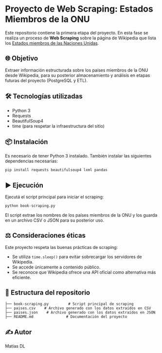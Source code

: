 
# Proyecto de Web Scraping: Estados Miembros de la ONU

Este repositorio contiene la primera etapa del proyecto. En esta fase se realiza un proceso de **Web Scraping** sobre la página de Wikipedia que lista los [Estados miembros de las Naciones Unidas](https://es.wikipedia.org/wiki/Estado_miembro_de_las_Naciones_Unidas).

## 🌐 Objetivo
Extraer información estructurada sobre los países miembros de la ONU desde Wikipedia, para su posterior almacenamiento y análisis en etapas futuras del proyecto (PostgreSQL y ETL).

## 🛠️ Tecnologías utilizadas
- Python 3
- Requests
- BeautifulSoup4
- time (para respetar la infraestructura del sitio)

## 📦 Instalación
Es necesario de tener Python 3 instalado. También instalar las siguientes dependencias necesarias:

```bash
pip install requests beautifulsoup4 lxml pandas
```

## ▶️ Ejecución
Ejecutá el script principal para iniciar el scraping:

```bash
python book-scraping.py
```

El script extrae los nombres de los países miembros de la ONU y los guarda en un archivo CSV o JSON para su posterior uso.

## ⚖️ Consideraciones éticas
Este proyecto respeta las buenas prácticas de scraping:
- Se utiliza `time.sleep()` para evitar sobrecargar los servidores de Wikipedia.
- Se accede únicamente a contenido público.
- Se reconoce que Wikipedia ofrece una API oficial como alternativa más eficiente.

## 📁 Estructura del repositorio
```
├── book-scraping.py         # Script principal de scraping
├── paises.csv    # Archivo generado con los datos extraídos en CSV
├── paises.json    # Archivo generado con los datos extraídos en JSON
├── README.md               # Documentación del proyecto
```

## ✍️ Autor
Matias DL
